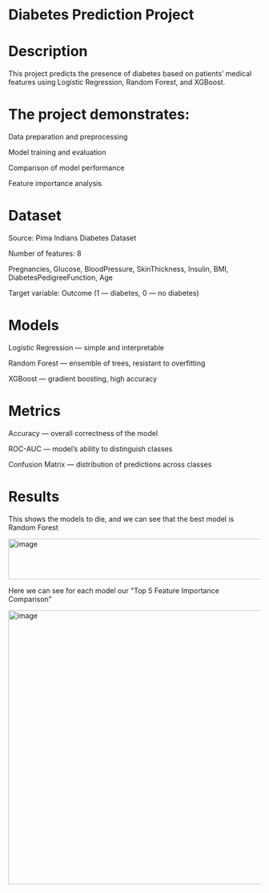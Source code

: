 # Diabetes Prediction Project

# Description

This project predicts the presence of diabetes based on patients’ medical features using Logistic Regression, Random Forest, and XGBoost.

# The project demonstrates:

Data preparation and preprocessing

Model training and evaluation

Comparison of model performance

Feature importance analysis

# Dataset

Source: Pima Indians Diabetes Dataset

Number of features: 8

Pregnancies, Glucose, BloodPressure, SkinThickness, Insulin, BMI, DiabetesPedigreeFunction, Age

Target variable: Outcome (1 — diabetes, 0 — no diabetes)

# Models

Logistic Regression — simple and interpretable

Random Forest — ensemble of trees, resistant to overfitting

XGBoost — gradient boosting, high accuracy

# Metrics

Accuracy — overall correctness of the model

ROC-AUC — model’s ability to distinguish classes

Confusion Matrix — distribution of predictions across classes


# Results
This shows the models to die, and we can see that the best model is Random Forest

<img width="550" height="81" alt="image" src="https://github.com/user-attachments/assets/885c30ec-4677-427a-910a-876287b9e9e4" />



Here we can see for each model our "Top 5 Feature Importance Comparison"

<img width="1015" height="547" alt="image" src="https://github.com/user-attachments/assets/054bed26-ebcf-431e-8967-8826dea7508d" />

